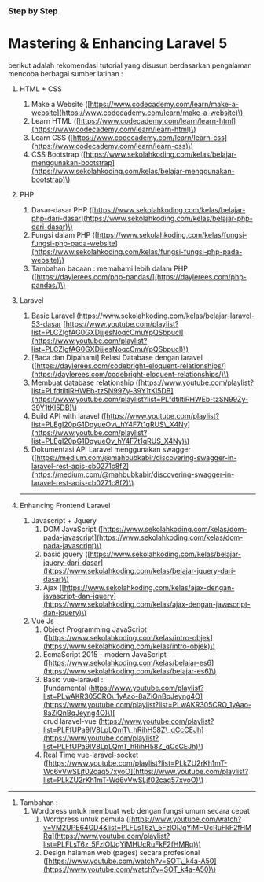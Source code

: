 ### Step by Step

# Mastering & Enhancing Laravel 5

berikut adalah rekomendasi tutorial yang disusun berdasarkan pengalaman mencoba berbagai sumber latihan :

1. HTML + CSS
   1. Make a Website \([https://www.codecademy.com/learn/make-a-website](https://www.codecademy.com/learn/make-a-website)\)
   2. Learn HTML \([https://www.codecademy.com/learn/learn-html](https://www.codecademy.com/learn/learn-html)\)
   3. Learn CSS \([https://www.codecademy.com/learn/learn-css](https://www.codecademy.com/learn/learn-css)\)
   4. CSS Bootstrap \([https://www.sekolahkoding.com/kelas/belajar-menggunakan-bootstrap](https://www.sekolahkoding.com/kelas/belajar-menggunakan-bootstrap)\)
2. PHP
   1. Dasar-dasar PHP \([https://www.sekolahkoding.com/kelas/belajar-php-dari-dasar](https://www.sekolahkoding.com/kelas/belajar-php-dari-dasar)\)
   2. Fungsi dalam PHP \([https://www.sekolahkoding.com/kelas/fungsi-fungsi-php-pada-website](https://www.sekolahkoding.com/kelas/fungsi-fungsi-php-pada-website)\)
   3. Tambahan bacaan : memahami lebih dalam PHP \([https://daylerees.com/php-pandas/](https://daylerees.com/php-pandas/)\)
3. Laravel  
   1. Basic Laravel \(https://www.sekolahkoding.com/kelas/belajar-laravel-53-dasar [https://www.youtube.com/playlist?list=PLCZlgfAG0GXDijjesNoqcCmuYpQSbpucl](https://www.youtube.com/playlist?list=PLCZlgfAG0GXDijjesNoqcCmuYpQSbpucl)\)  
   2. \[Baca dan Dipahami\] Relasi Database dengan laravel \([https://daylerees.com/codebright-eloquent-relationships/](https://daylerees.com/codebright-eloquent-relationships/)\)  
   3. Membuat database relationship \([https://www.youtube.com/playlist?list=PLfdtiltiRHWEb-tzSN99Zy-39Y1tKl5DB](https://www.youtube.com/playlist?list=PLfdtiltiRHWEb-tzSN99Zy-39Y1tKl5DB)\)  
   4. Build API with laravel \([https://www.youtube.com/playlist?list=PLEgI20pG1DqyueOv\_hY4F7t1qRUS\_X4Ny](https://www.youtube.com/playlist?list=PLEgI20pG1DqyueOv_hY4F7t1qRUS_X4Ny)\)  
   5. Dokumentasi API Laravel menggunakan swagger \([https://medium.com/@mahbubkabir/discovering-swagger-in-laravel-rest-apis-cb0271c8f2](https://medium.com/@mahbubkabir/discovering-swagger-in-laravel-rest-apis-cb0271c8f2)\)

   ---

4. Enhancing Frontend Laravel  
   1. Javascript + Jquery  
      1. DOM JavaScript \([https://www.sekolahkoding.com/kelas/dom-pada-javascript](https://www.sekolahkoding.com/kelas/dom-pada-javascript)\)  
      2. basic jquery \([https://www.sekolahkoding.com/kelas/belajar-jquery-dari-dasar](https://www.sekolahkoding.com/kelas/belajar-jquery-dari-dasar)\)  
      3. Ajax \([https://www.sekolahkoding.com/kelas/ajax-dengan-javascript-dan-jquery](https://www.sekolahkoding.com/kelas/ajax-dengan-javascript-dan-jquery)\)  
   2. Vue Js  
      1. Object Programming JavaScript \([https://www.sekolahkoding.com/kelas/intro-objek](https://www.sekolahkoding.com/kelas/intro-objek)\)  
      2. EcmaScript 2015 - modern JavaScript \([https://www.sekolahkoding.com/kelas/belajar-es6](https://www.sekolahkoding.com/kelas/belajar-es6)\)  
      3. Basic vue-laravel :  
   [fundamental \(https://www.youtube.com/playlist?list=PLwAKR305CRO\_1yAao-8aZiQnBqJeyng4O](https://www.youtube.com/playlist?list=PLwAKR305CRO_1yAao-8aZiQnBqJeyng4O)\)[  
   crud laravel-vue \(https://www.youtube.com/playlist?list=PLFfUPa9IV8LpLQmT\_hRihH58Z\_qCcCEJh](https://www.youtube.com/playlist?list=PLFfUPa9IV8LpLQmT_hRihH58Z_qCcCEJh)\)  
      4. Real Time vue-laravel-socket \([https://www.youtube.com/playlist?list=PLkZU2rKh1mT-Wd6vVwSLjf02caq57xyoO](https://www.youtube.com/playlist?list=PLkZU2rKh1mT-Wd6vVwSLjf02caq57xyoO)\)

---

1. Tambahan :  
   1. Wordpress untuk membuat web dengan fungsi umum secara cepat  
      1. Wordpress untuk pemula \([https://www.youtube.com/watch?v=VM2UPE64GD4&list=PLFLsT6z\_5FzlOlJqYiMHUcRuFkF2fHMRq](https://www.youtube.com/playlist?list=PLFLsT6z_5FzlOlJqYiMHUcRuFkF2fHMRq)\)  
      2. Design halaman web \(pages\) secara profesional \([https://www.youtube.com/watch?v=SOT\_k4a-A50](https://www.youtube.com/watch?v=SOT_k4a-A50)\)



